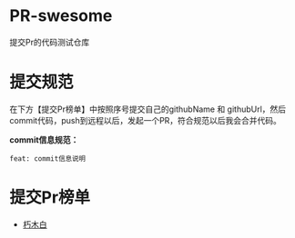 # PR-swesome

提交Pr的代码测试仓库

# 提交规范

在下方【提交Pr榜单】中按照序号提交自己的githubName 和 githubUrl，然后commit代码，push到远程以后，发起一个PR，符合规范以后我会合并代码。

**commit信息规范：**

```
feat: commit信息说明
```

# 提交Pr榜单

- [朽木白](https://github.com/xiumubai)